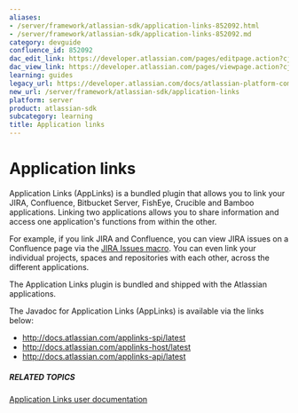 ```yaml
---
aliases:
- /server/framework/atlassian-sdk/application-links-852092.html
- /server/framework/atlassian-sdk/application-links-852092.md
category: devguide
confluence_id: 852092
dac_edit_link: https://developer.atlassian.com/pages/editpage.action?cjm=wozere&pageId=852092
dac_view_link: https://developer.atlassian.com/pages/viewpage.action?cjm=wozere&pageId=852092
learning: guides
legacy_url: https://developer.atlassian.com/docs/atlassian-platform-common-components/application-links
new_url: /server/framework/atlassian-sdk/application-links
platform: server
product: atlassian-sdk
subcategory: learning
title: Application links
---
```

# Application links

Application Links (AppLinks) is a bundled plugin that allows you to link your JIRA, Confluence, Bitbucket Server, FishEye, Crucible and Bamboo applications. Linking two applications allows you to share information and access one application's functions from within the other.

For example, if you link JIRA and Confluence, you can view JIRA issues on a Confluence page via the <a href="http://confluence.atlassian.com/display/DOC/JIRA+Issues+Macro" class="external-link">JIRA Issues macro</a>. You can even link your individual projects, spaces and repositories with each other, across the different applications.

The Application Links plugin is bundled and shipped with the Atlassian applications.

The Javadoc for Application Links (AppLinks) is available via the links below:

-   <a href="http://docs.atlassian.com/applinks-spi/latest" class="uri external-link">http://docs.atlassian.com/applinks-spi/latest</a>
-   <a href="http://docs.atlassian.com/applinks-host/latest" class="uri external-link">http://docs.atlassian.com/applinks-host/latest</a>
-   <a href="http://docs.atlassian.com/applinks-api/latest" class="uri external-link">http://docs.atlassian.com/applinks-api/latest</a>

##### RELATED TOPICS

<a href="http://confluence.atlassian.com/display/APPLINKS/Application+Links+Documentation" class="external-link">Application Links user documentation</a>


































































































































































































































































